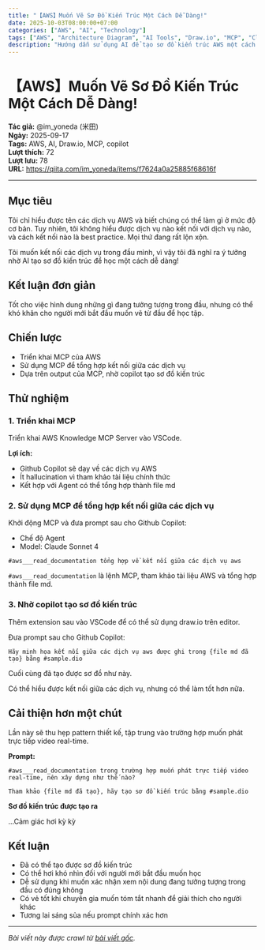 ```yaml
---
title: "【AWS】Muốn Vẽ Sơ Đồ Kiến Trúc Một Cách Dễ Dàng!"
date: 2025-10-03T08:00:00+07:00
categories: ["AWS", "AI", "Technology"]
tags: ["AWS", "Architecture Diagram", "AI Tools", "Draw.io", "MCP", "Cloud Architecture"]
description: "Hướng dẫn sử dụng AI để tạo sơ đồ kiến trúc AWS một cách dễ dàng, giúp hiểu rõ cách kết nối các dịch vụ AWS"
---
```


# 【AWS】Muốn Vẽ Sơ Đồ Kiến Trúc Một Cách Dễ Dàng!

**Tác giả:** @im_yoneda (米田)  
**Ngày:** 2025-09-17  
**Tags:** AWS, AI, Draw.io, MCP, copilot  
**Lượt thích:** 72  
**Lượt lưu:** 78  
**URL:** https://qiita.com/im_yoneda/items/f7624a0a25885f68616f

---

## Mục tiêu

Tôi chỉ hiểu được tên các dịch vụ AWS và biết chúng có thể làm gì ở mức độ cơ bản. Tuy nhiên, tôi không hiểu được dịch vụ nào kết nối với dịch vụ nào, và cách kết nối nào là best practice. Mọi thứ đang rất lộn xộn.

Tôi muốn kết nối các dịch vụ trong đầu mình, vì vậy tôi đã nghĩ ra ý tưởng nhờ AI tạo sơ đồ kiến trúc để học một cách dễ dàng!

## Kết luận đơn giản

Tốt cho việc hình dung những gì đang tưởng tượng trong đầu, nhưng có thể khó khăn cho người mới bắt đầu muốn vẽ từ đầu để học tập.

## Chiến lược

- Triển khai MCP của AWS
- Sử dụng MCP để tổng hợp kết nối giữa các dịch vụ
- Dựa trên output của MCP, nhờ copilot tạo sơ đồ kiến trúc

## Thử nghiệm

### 1. Triển khai MCP

Triển khai AWS Knowledge MCP Server vào VSCode.

**Lợi ích:**
- Github Copilot sẽ dạy về các dịch vụ AWS
- Ít hallucination vì tham khảo tài liệu chính thức
- Kết hợp với Agent có thể tổng hợp thành file md

### 2. Sử dụng MCP để tổng hợp kết nối giữa các dịch vụ

Khởi động MCP và đưa prompt sau cho Github Copilot:

- Chế độ Agent
- Model: Claude Sonnet 4

```
#aws___read_documentation tổng hợp về kết nối giữa các dịch vụ aws
```

`#aws___read_documentation` là lệnh MCP, tham khảo tài liệu AWS và tổng hợp thành file md.

### 3. Nhờ copilot tạo sơ đồ kiến trúc

Thêm extension sau vào VSCode để có thể sử dụng draw.io trên editor.

Đưa prompt sau cho Github Copilot:

```
Hãy minh họa kết nối giữa các dịch vụ aws được ghi trong {file md đã tạo} bằng #sample.dio
```

Cuối cùng đã tạo được sơ đồ như này.

Có thể hiểu được kết nối giữa các dịch vụ, nhưng có thể làm tốt hơn nữa.

## Cải thiện hơn một chút

Lần này sẽ thu hẹp pattern thiết kế, tập trung vào trường hợp muốn phát trực tiếp video real-time.

**Prompt:**

```
#aws___read_documentation trong trường hợp muốn phát trực tiếp video real-time, nên xây dựng như thế nào?
```

```
Tham khảo {file md đã tạo}, hãy tạo sơ đồ kiến trúc bằng #sample.dio
```

**Sơ đồ kiến trúc được tạo ra**

...Cảm giác hơi kỳ kỳ

## Kết luận

- Đã có thể tạo được sơ đồ kiến trúc
- Có thể hơi khó nhìn đối với người mới bắt đầu muốn học
- Dễ sử dụng khi muốn xác nhận xem nội dung đang tưởng tượng trong đầu có đúng không
- Có vẻ tốt khi chuyên gia muốn tóm tắt nhanh để giải thích cho người khác
- Tương lai sáng sủa nếu prompt chính xác hơn

---

*Bài viết này được crawl từ [bài viết gốc](https://qiita.com/im_yoneda/items/f7624a0a25885f68616f).*